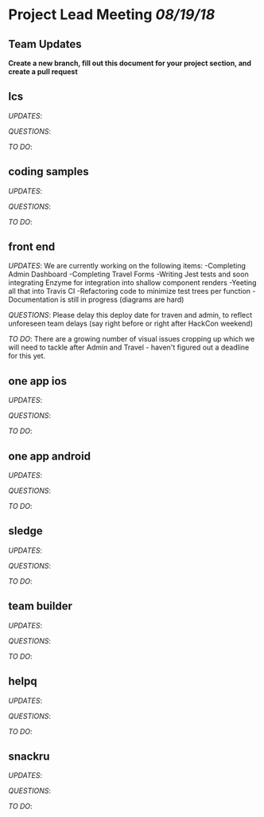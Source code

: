# Project Lead Meeting *08/19/18*
## Team Updates

**Create a new branch, fill out this document for your project section, and create a pull request**

## lcs

_UPDATES_:

_QUESTIONS_:

_TO DO_:

## coding samples

_UPDATES_:

_QUESTIONS_:

_TO DO_:

## front end

_UPDATES_:  We are currently working on the following items:
            -Completing Admin Dashboard
            -Completing Travel Forms
            -Writing Jest tests and soon integrating Enzyme for integration into shallow component renders 
            -Yeeting all that into Travis CI
            -Refactoring code to minimize test trees per function
            -Documentation is still in progress (diagrams are hard)

_QUESTIONS_: Please delay this deploy date for traven and admin, to reflect unforeseen team delays (say right before or right after HackCon weekend)

_TO DO_: There are a growing number of visual issues cropping up which we will need to tackle after Admin and Travel - haven't figured out a deadline for this yet.

## one app ios

_UPDATES_:

_QUESTIONS_:

_TO DO_:

## one app android

_UPDATES_:

_QUESTIONS_:

_TO DO_:

## sledge

_UPDATES_:

_QUESTIONS_:

_TO DO_:

## team builder

_UPDATES_:

_QUESTIONS_:

_TO DO_:

## helpq

_UPDATES_:

_QUESTIONS_:

_TO DO_:

## snackru

_UPDATES_:

_QUESTIONS_:

_TO DO_:
